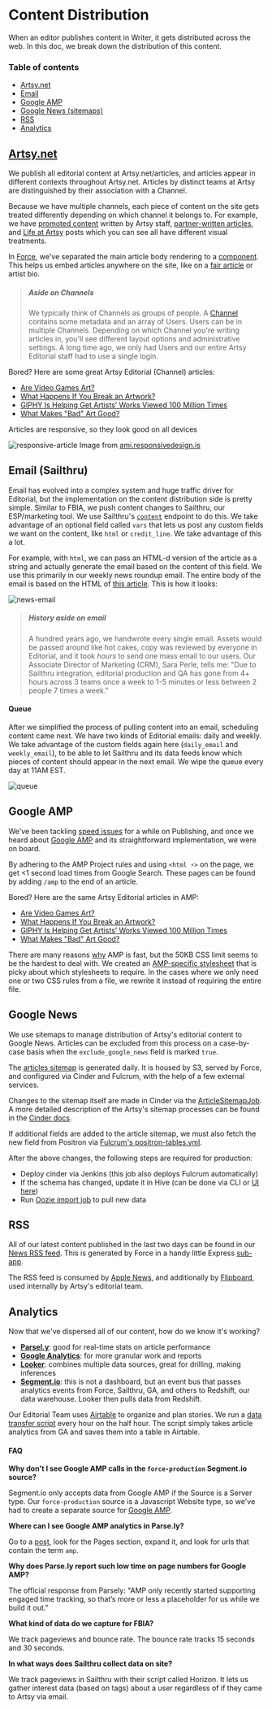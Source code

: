 # Content Distribution

When an editor publishes content in Writer, it gets distributed across the web. In this doc, we break down the distribution of this content.

### Table of contents
- [Artsy.net](#artsy.net)
- [Email](#email-(sailthru))
- [Google AMP](#google-amp)
- [Google News (sitemaps)](#google-news)
- [RSS](#rss)
- [Analytics](#analytics)

## [Artsy.net](https://www.artsy.net/articles)

We publish all editorial content at Artsy.net/articles, and articles appear in different contexts throughout Artsy.net. Articles by distinct teams at Artsy are distinguished by their association with a Channel.

Because we have multiple channels, each piece of content on the site gets treated differently depending on which channel it belongs to. For example, we have [promoted content](https://www.artsy.net/article/artsy-school-s-out-for-the-summer-paul-winstanley-s-spare-portraits-of-empty-art-schools) written by Artsy staff, [partner-written articles](https://www.artsy.net/waterhouse-and-dodd/article/waterhouse-dodd-interview-juliette-losq), and [Life at Artsy](https://www.artsy.net/article/daniel-doubrovkine-what-do-software-engineers-do) posts which you can see all have different visual treatments.

In [Force](https://github.com/artsy/force), we've separated the main article body rendering to a [component](https://github.com/artsy/force/tree/3ab04ecb16ac07137f8793d2344b2a74e41d323a/src/desktop/components/article). This helps us embed articles anywhere on the site, like on a [fair article](https://www.artsy.net/the-armory-show-2017/info/about-the-fair) or artist bio.

>##### Aside on Channels
> We typically think of Channels as groups of people. A [Channel](https://github.com/artsy/positron/blob/master/api/apps/channels/model.coffee) contains some metadata and an array of Users. Users can be in multiple Channels. Depending on which Channel you're writing articles in, you'll see different layout options and administrative settings. A long time ago, we only had Users and our entire Artsy Editorial staff had to use a single login.

Bored? Here are some great Artsy Editorial (Channel) articles:
- [Are Video Games Art?](https://www.artsy.net/article/artsy-editorial-are-video-games-art)
- [What Happens If You Break an Artwork?](https://www.artsy.net/article/artsy-editorial-break-artwork)
- [GIPHY Is Helping Get Artists’ Works Viewed 100 Million Times](https://www.artsy.net/article/artsy-editorial-giphy-artists-works-viewed-100-million-times)
- [What Makes "Bad" Art Good?](https://www.artsy.net/article/artsy-editorial-bad-art-good)

Articles are responsive, so they look good on all devices

![responsive-article](http://files.artsy.net/images/screen-shot-2017-05-25-at-13624-pm.png)
Image from [ami.responsivedesign.is](http://ami.responsivedesign.is/)

## Email (Sailthru)

Email has evolved into a complex system and huge traffic driver for Editorial, but the implementation on the content distribution side is pretty simple. Similar to FBIA, we push content changes to Sailthru, our ESP/marketing tool. We use Sailthru's [`content`](https://getstarted.sailthru.com/developers/api/content/) endpoint to do this. We take advantage of an optional field called `vars` that lets us post any custom fields we want on the content, like `html` or `credit_line`. We take advantage of this a lot.

For example, with `html`, we can pass an HTML-d version of the article as a string and actually generate the email based on the content of this field. We use this primarily in our weekly news roundup email. The entire body of the email is based on the HTML of [this article](https://www.artsy.net/article/artsy-editorial-panama-papers-expose-art-world-and-the-9-other-biggest-news-stories-this-week). This is how it looks:

![news-email](http://files.artsy.net/images/screen-shot-2017-05-25-at-60235-pm.png)

> ##### History aside on email
> A hundred years ago, we handwrote every single email. Assets would be passed around like hot cakes, copy was reviewed by everyone in Editorial,  and it took _hours_ to send one mass email to our users. Our Associate Director of Marketing (CRM), Sara Perle, tells me: "Due to Sailthru integration, editorial production and QA has gone from 4+ hours across 3 teams once a week to 1-5 minutes or less between 2 people 7 times a week."

#### Queue

After we simplified the process of pulling content into an email, scheduling content came next. We have two kinds of Editorial emails: daily and weekly. We take advantage of the custom fields again here (`daily_email` and `weekly_email`), to be able to let Sailthru and its data feeds know which pieces of content should appear in the next email. We wipe the queue every day at 11AM EST.

![queue](http://files.artsy.net/images/screen-shot-2017-05-25-at-63052-pm.png)

## Google AMP

We've been tackling [speed issues](http://artsy.github.io/blog/2016/11/02/improving-page-speed-with-graphql/) for a while on Publishing, and once we heard about [Google AMP](https://www.ampproject.org/) and its straightforward implementation, we were on board.

By adhering to the AMP Project rules and using `<html ⚡>` on the page, we get \<1 second load times from Google Search. These pages can be found by adding `/amp` to the end of an article.

Bored? Here are the same Artsy Editorial articles in AMP:
- [Are Video Games Art?](https://www.artsy.net/article/artsy-editorial-are-video-games-art/amp)
- [What Happens If You Break an Artwork?](https://www.artsy.net/article/artsy-editorial-break-artwork/amp)
- [GIPHY Is Helping Get Artists’ Works Viewed 100 Million Times](https://www.artsy.net/article/artsy-editorial-giphy-artists-works-viewed-100-million-times/amp)
- [What Makes "Bad" Art Good?](https://www.artsy.net/article/artsy-editorial-bad-art-good/amp)

There are many reasons [why](https://medium.com/@cramforce/why-amp-is-fast-7d2ff1f48597) AMP is fast, but the 50KB CSS limit seems to be the hardest to deal with. We created an [AMP-specific stylesheet](https://github.com/artsy/force/blob/master/desktop/apps/article/stylesheets/amp.styl) that is picky about which stylesheets to require. In the cases where we only need one or two CSS rules from a file, we rewrite it instead of requiring the entire file.

## Google News

We use sitemaps to manage distribution of Artsy's editorial content to Google News. Articles can be excluded from this process on a case-by-case basis when the `exclude_google_news` field is marked `true`.

The [articles sitemap](https://www.artsy.net/sitemap-articles-2018.xml) is generated daily. It is housed by S3, served by Force, and configured via Cinder and Fulcrum, with the help of a few external services.

Changes to the sitemap itself are made in Cinder via the [ArticleSitemapJob](https://github.com/artsy/cinder/blob/master/src/main/scala/net/artsy/jobs/sitemaps/ArticleSitemapJob.scala). A more detailed description of the Artsy's sitemap processes can be found in the [Cinder docs](https://github.com/artsy/cinder/blob/master/doc/sitemaps.md).

If additional fields are added to the article sitemap, we must also fetch the new field from Positron via [Fulcrum's positron-tables.yml](https://github.com/artsy/fulcrum/blob/master/config/positron-tables.yml).

After the above changes, the following steps are required for production:
- Deploy cinder via Jenkins (this job also deploys Fulcrum automatically)
- If the schema has changed, update it in Hive (can be done via CLI or [UI here](http://spark.artsy.net:8888/beeswax))
- Run [Oozie import job](http://spark.artsy.net:8888/oozie/editor/workflow/edit/?workflow=31) to pull new data

## RSS

All of our latest content published in the last two days can be found in our [News RSS feed](https://www.artsy.net/rss/news). This is generated by Force in a handy little Express [sub-app](https://github.com/artsy/force/tree/master/desktop/apps/rss).

The RSS feed is consumed by [Apple News](https://help.apple.com/newspublisher/icloud/#/apdc2c7520ff), and additionally by [Flipboard](https://about.flipboard.com/rss-spec/), used internally by Artsy's editorial team.

## Analytics

Now that we've dispersed all of our content, how do we know it's working?

- **[Parsel.y](http://parse.ly)**: good for real-time stats on article performance
- **[Google Analytics](https://analytics.google.com)**: for more granular work and reports
- **[Looker](https://artsy.looker.com)**: combines multiple data sources, great for drilling, making inferences
- **[Segment.io](https://segment.io)**: this is not a dashboard, but an event bus that passes analytics events from Force, Sailthru, GA, and others to Redshift, our data warehouse. Looker then pulls data from Redshift.

Our Editorial Team uses [Airtable](https://airtable.com) to organize and plan stories. We run a [data transfer script](https://github.com/artsy/positron/blob/master/scripts/ga_airtable_transfer.js) every hour on the half hour. The script simply takes article analytics from GA and saves them into a table in Airtable.

#### FAQ

**Why don't I see Google AMP calls in the `force-production` Segment.io source?**

Segment.io only accepts data from Google AMP if the Source is a Server type. Our `force-production` source is a Javascript Website type, so we've had to create a separate source for [Google AMP](https://segment.com/artsy-engineering/sources/googleamp/overview).

**Where can I see Google AMP analytics in Parse.ly?**

Go to a [post](https://dash.parsely.com/artsy.net/posts/zeZzxls1qwb-how-bernini-captured-the-power-of-human-sexuality-in-stone/), look for the Pages section, expand it, and look for urls that contain the term `amp`.

**Why does Parse.ly report such low time on page numbers for Google AMP?**

The official response from Parsely: "AMP only recently started supporting engaged time tracking, so that’s more or less a placeholder for us while we build it out."

**What kind of data do we capture for FBIA?**

We track pageviews and bounce rate. The bounce rate tracks 15 seconds and 30 seconds.

**In what ways does Sailthru collect data on site?**

We track pageviews in Sailthru with their script called Horizon. It lets us gather interest data (based on tags) about a user regardless of if they came to Artsy via email.

